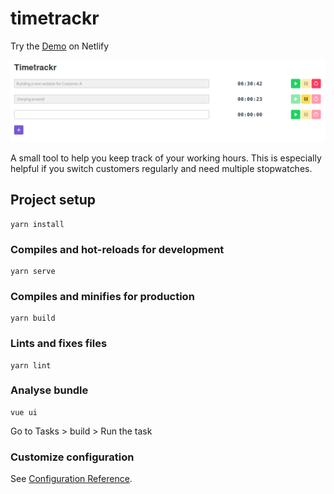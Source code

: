 # timetrackr
Try the [Demo](https://timetrackr.netlify.com/) on Netlify

![screenshot of the tool](screenshot.png)

A small tool to help you keep track of your working hours.
This is especially helpful if you switch customers regularly and need multiple stopwatches.

## Project setup
```
yarn install
```

### Compiles and hot-reloads for development
```
yarn serve
```

### Compiles and minifies for production
```
yarn build
```

### Lints and fixes files
```
yarn lint
```

### Analyse bundle
```
vue ui
```
Go to Tasks > build > Run the task

### Customize configuration
See [Configuration Reference](https://cli.vuejs.org/config/).

